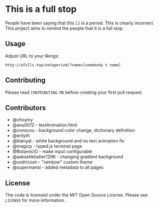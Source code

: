 # This is a full stop
People have been saying that this (.) is a period. This is clearly incorrect. This project aims to remind the people that it is a full stop.


## Usage
Adjust URL to your likings:
```
http://afulls.top/notaperiod/?name=[somebody's name]
```

## Contributing
Please read `CONTRIBUTING.MD` before creating your first pull request.

## Contributors
- @choyiny
- @anu0012 - textAnimation.html
- @conscou - background color change, dictionary definition
- @erilyth
- @blanyal - white background and no text animation fix
- @magicp - typed.js terminal page
- @BotamicIO - make input configurable
- @aakashkhatter1296 - changing gradient background
- @cedricium - "rainbow" custom theme
- @supermansi - added metadata to all pages

## License
The code is licensed under the MIT Open Source License. Please see `LICENSE` for more information.
